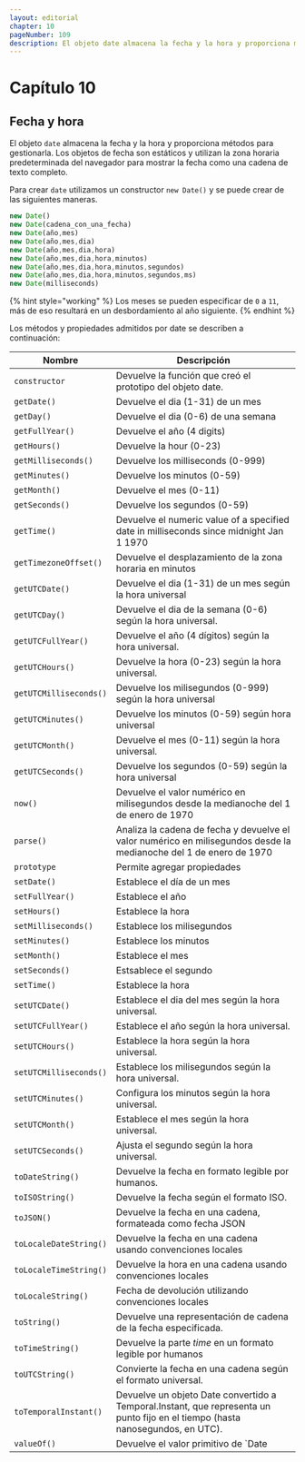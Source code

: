 ```yaml
---
layout: editorial
chapter: 10
pageNumber: 109
description: El objeto date almacena la fecha y la hora y proporciona métodos para administrarla. Los objetos Date son estáticos y utilizan la zona horaria predeterminada del navegador para mostrar la fecha como una cadena de texto completo.
---
```


# Capítulo 10

## Fecha y hora

El objeto `date` almacena la fecha y la hora y proporciona métodos para gestionarla. Los objetos de fecha son estáticos y utilizan la zona horaria predeterminada del navegador para mostrar la fecha como una cadena de texto completo.

Para crear `date` utilizamos un constructor `new Date()` y se puede crear de las siguientes maneras.

```javascript
new Date()
new Date(cadena_con_una_fecha)
new Date(año,mes)
new Date(año,mes,dia)
new Date(año,mes,dia,hora)
new Date(año,mes,dia,hora,minutos)
new Date(año,mes,dia,hora,minutos,segundos)
new Date(año,mes,dia,hora,minutos,segundos,ms)
new Date(milliseconds)
```

{% hint style="working" %}
Los meses se pueden especificar de `0` a `11`, más de eso resultará en un desbordamiento al año siguiente.
{% endhint %}

Los métodos y propiedades admitidos por date se describen a continuación:

| Nombre                   | Descripción                                                  |
| ---------------------- | -------------------------------------------------------------- |
| `constructor`          | Devuelve la función que creó el prototipo del objeto date.     |
| `getDate()`            | Devuelve el dia (1-31) de un mes                               |
| `getDay()`             | Devuelve el dia (0-6) de una semana                            |
| `getFullYear()`        | Devuelve el año (4 digits)                                     |
| `getHours()`           | Devuelve la hour (0-23)                                        |
| `getMilliseconds()`    | Devuelve los milliseconds (0-999)                              |
| `getMinutes()`         | Devuelve los minutos (0-59)                                    |
| `getMonth()`           | Devuelve el mes (0-11)                                         |
| `getSeconds()`         | Devuelve los segundos (0-59)                                   |
| `getTime()`            | Devuelve el numeric value of a specified date in milliseconds since midnight Jan 1 1970 |
| `getTimezoneOffset()`  | Devuelve el desplazamiento de la zona horaria en minutos       |
| `getUTCDate()`         | Devuelve el dia (1-31) de un mes según la hora universal       |
| `getUTCDay()`          | Devuelve el dia de la semana (0-6) según la hora universal.    |
| `getUTCFullYear()`     | Devuelve el año (4 dígitos) según la hora universal.           |
| `getUTCHours()`        | Devuelve la hora (0-23) según la hora universal.               |
| `getUTCMilliseconds()` | Devuelve los milisegundos (0-999) según la hora universal      |
| `getUTCMinutes()`      | Devuelve los minutos (0-59) según hora universal               |
| `getUTCMonth()`        | Devuelve el mes (0-11) según la hora universal.                |
| `getUTCSeconds()`      | Devuelve los segundos (0-59) según la hora universal           |
| `now()`                | Devuelve el valor numérico en milisegundos desde la medianoche del 1 de enero de 1970 |
| `parse()`              | Analiza la cadena de fecha y devuelve el valor numérico en milisegundos desde la medianoche del 1 de enero de 1970 |
| `prototype`            | Permite agregar propiedades                                    |
| `setDate()`            | Establece el día de un mes                                     |
| `setFullYear()`        | Establece el año                                               |
| `setHours()`           | Establece la hora                                              |
| `setMilliseconds()`    | Establece los milisegundos                                     |
| `setMinutes()`         | Establece los minutos                                          |
| `setMonth()`           | Establece el mes                                               |
| `setSeconds()`         | Estsablece el segundo                                          |
| `setTime()`            | Establece la hora                                              |
| `setUTCDate()`         | Establece el dia del mes según la hora universal.              |
| `setUTCFullYear()`     | Establece el año según la hora universal.                      |
| `setUTCHours()`        | Establece la hora según la hora universal.                     |
| `setUTCMilliseconds()` | Establece los milisegundos según la hora universal.            |
| `setUTCMinutes()`      | Configura los minutos según la hora universal.                 |
| `setUTCMonth()`        | Establece el mes según la hora universal.                      |
| `setUTCSeconds()`      | Ajusta el segundo según la hora universal.                     |
| `toDateString()`       | Devuelve la fecha en formato legible por humanos.              |
| `toISOString()`        | Devuelve la fecha según el formato ISO.                        |
| `toJSON()`             | Devuelve la fecha en una cadena, formateada como fecha JSON    |
| `toLocaleDateString()` | Devuelve la fecha en una cadena usando convenciones locales    |
| `toLocaleTimeString()` | Devuelve la hora en una cadena usando convenciones locales     |
| `toLocaleString()`     | Fecha de devolución utilizando convenciones locales            |
| `toString()`           | Devuelve una representación de cadena de la fecha especificada. |
| `toTimeString()`       | Devuelve la parte _time_ en un formato legible por humanos     |
| `toUTCString()`        | Convierte la fecha en una cadena según el formato universal.   |
| `toTemporalInstant()`  | Devuelve un objeto Date convertido a Temporal.Instant, que representa un punto fijo en el tiempo (hasta nanosegundos, en UTC). |
| `valueOf()`            | Devuelve el valor primitivo de `Date                           |
